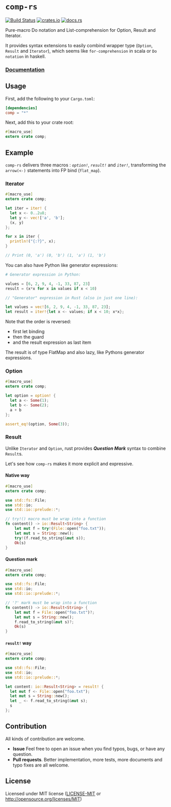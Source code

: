 # `comp-rs`

[![Build Status](https://travis-ci.org/goandylok/comp-rs.svg?branch=master)](https://travis-ci.org/goandylok/comp-rs)
[![crates.io](https://img.shields.io/crates/v/comp.svg)](https://crates.io/crates/comp)
[![docs.rs](https://docs.rs/comp/badge.svg)](https://docs.rs/comp)

Pure-macro Do notation and List-comprehension for Option, Result and Iterator.

It provides syntax extensions to easily combind wrapper type (`Option`, `Result` and `Iterator`), which seems like
`for-comprehension` in scala or `Do notation` in haskell.

### [**Documentation**](https://docs.rs/comp/)

## Usage

First, add the following to your `Cargo.toml`:

```toml
[dependencies]
comp = "*"
```

Next, add this to your crate root:

```rust
#[macro_use]
extern crate comp;
```

## Example

`comp-rs` delivers three macros : *`option!`*, *`result!`* and *`iter!`*,
transforming the `arrow(<-)` statements into FP bind (`flat_map`).

### Iterator

```rust
#[macro_use]
extern crate comp;

let iter = iter! {
  let x <- 0..2u8;
  let y <- vec!['a', 'b'];
  (x, y)
};

for x in iter {
  println!("{:?}", x);
}

// Print (0, 'a') (0, 'b') (1, 'a') (1, 'b')
```

You can also have Python like generator expressions:

```Python
# Generator expression in Python:

values = [6, 2, 9, 4, -1, 33, 87, 23]
result = (x*x for x in values if x < 10)
```

```Rust
// "Generator" expression in Rust (also in just one line):

let values = vec![6, 2, 9, 4, -1, 33, 87, 23];
let result = iter!{let x <- values; if x < 10; x*x};
```

Note that the order is reversed:
- first let binding
- then the guard
- and the result expression as last item

The result is of type FlatMap and also lazy, like Pythons generator expressions.


### Option
```rust
#[macro_use]
extern crate comp;

let option = option! {
  let a <- Some(1);
  let b <- Some(2);
  a + b
};

assert_eq!(option, Some(3));
```

### Result

Unlike `Iterator` and `Option`, rust provides __*Question Mark*__ syntax to combine `Result`s.

Let's see how `comp-rs` makes it more explicit and expressive.

#### Native way

```rust
#[macro_use]
extern crate comp;

use std::fs::File;
use std::io;
use std::io::prelude::*;

// try!() macro must be wrap into a function
fn content() -> io::Result<String> {
    let mut f = try!(File::open("foo.txt"));
    let mut s = String::new();
    try!(f.read_to_string(&mut s));
    Ok(s)
}
```

#### Question mark

```rust
#[macro_use]
extern crate comp;

use std::fs::File;
use std::io;
use std::io::prelude::*;

// '?' mark must be wrap into a function
fn content() -> io::Result<String> {
    let mut f = File::open("foo.txt")?;
    let mut s = String::new();
    f.read_to_string(&mut s)?;
    Ok(s)
}
```

#### `result!` way

```rust
#[macro_use]
extern crate comp;

use std::fs::File;
use std::io;
use std::io::prelude::*;

let content: io::Result<String> = result! {
  let mut f <- File::open("foo.txt");
  let mut s = String::new();
  let _ <- f.read_to_string(&mut s);
  s
};
```

## Contribution

All kinds of contribution are welcome.

- **Issue** Feel free to open an issue when you find typos, bugs, or have any question.
- **Pull requests**. Better implementation, more tests, more documents and typo fixes are all welcome.

## License

Licensed under MIT license ([LICENSE-MIT](LICENSE-MIT) or http://opensource.org/licenses/MIT)
